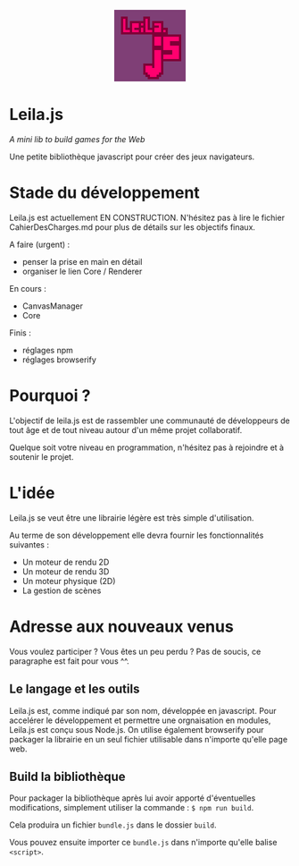 <p align="center">
  <img src="leiLogo.png"/>
</p>

# Leila.js

*A mini lib to build games for the Web*

Une petite bibliothèque javascript pour créer des jeux navigateurs.


# Stade du développement

Leila.js est actuellement EN CONSTRUCTION. N'hésitez pas à lire le fichier CahierDesCharges.md
pour plus de détails sur les objectifs finaux.

A faire (urgent) :
  + penser la prise en main en détail
  + organiser le lien Core / Renderer

En cours : 
  + CanvasManager
  + Core

Finis : 
  + réglages npm
  + réglages browserify

# Pourquoi ?

L'objectif de leila.js est de rassembler une communauté de développeurs de
tout âge et de tout niveau autour d'un même projet collaboratif. 

Quelque soit votre niveau en programmation, n'hésitez pas à rejoindre et à soutenir le projet.

# L'idée

Leila.js se veut être une librairie légère est très simple d'utilisation.

Au terme de son développement elle devra fournir les fonctionnalités suivantes : 
+ Un moteur de rendu 2D
+ Un moteur de rendu 3D
+ Un moteur physique (2D)
+ La gestion de scènes

# Adresse aux nouveaux venus

Vous voulez participer ? Vous êtes un peu perdu ? Pas de soucis, ce paragraphe est fait pour vous ^^.

## Le langage et les outils

Leila.js est, comme indiqué par son nom, développée en javascript. 
Pour accelérer le développement et permettre une orgnaisation en modules, Leila.js est conçu sous Node.js.
On utilise également browserify pour packager la librairie en un seul fichier utilisable dans n'importe
qu'elle page web.

## Build la bibliothèque

Pour packager la bibliothèque après lui avoir apporté d'éventuelles modifications, simplement utiliser
la commande : `$ npm run build`. 

Cela produira un fichier `bundle.js` dans le dossier `build`.

Vous pouvez ensuite importer ce `bundle.js` dans n'importe qu'elle balise `<script>`.

